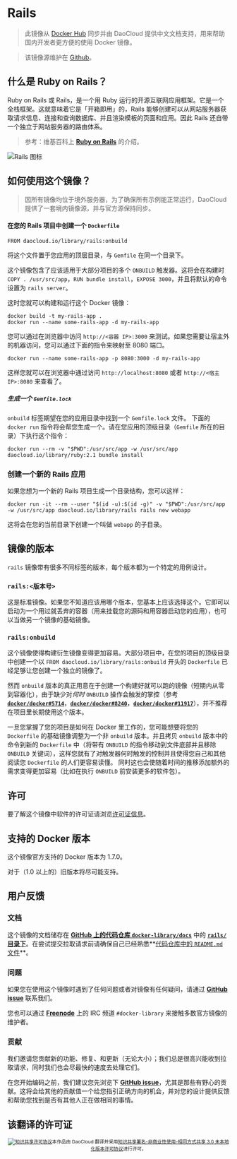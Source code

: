 # Rails

> 此镜像从 [Docker Hub](https://registry.hub.docker.com/_/nginx/) 同步并由 DaoCloud 提供中文文档支持，用来帮助国内开发者更方便的使用 Docker 镜像。

> 该镜像源维护在 [Github](https://github.com/docker-library/official-images/blob/master/library/nginx)。

## 什么是 Ruby on Rails？

Ruby on Rails 或 Rails，是一个用 Ruby 运行的开源互联网应用框架。它是一个全栈框架。这就意味着它是「开箱即用」的，Rails 能够创建可以从网站服务器获取请求信息、连接和查询数据库、并且渲染模板的页面和应用。因此 Rails 还自带一个独立于网站服务器的路由体系。

> 参考：维基百科上 **[Ruby on Rails](https://en.wikipedia.org/wiki/Ruby_on_Rails)** 的介绍。

![Rails 图标](https://raw.githubusercontent.com/docker-library/docs/master/rails/logo.png)

## 如何使用这个镜像？
> 因所有镜像均位于境外服务器，为了确保所有示例能正常运行，DaoCloud 提供了一套境内镜像源，并与官方源保持同步。

#### 在您的 Rails 项目中创建一个 `Dockerfile`

```
FROM daocloud.io/library/rails:onbuild
```

将这个文件置于您应用的顶层目录，与 `Gemfile` 在同一个目录下。

这个镜像包含了应该适用于大部分项目的多个 `ONBUILD` 触发器。这将会在构建时 `COPY . /usr/src/app`，`RUN bundle install`，`EXPOSE 3000`，并且将默认的命令设置为 `rails server`。

这时您就可以构建和运行这个 Docker 镜像：

```
docker build -t my-rails-app .
docker run --name some-rails-app -d my-rails-app
```

您可以通过在浏览器中访问 `http://<容器 IP>:3000` 来测试。如果您需要让宿主外的机器访问，您可以通过下面的指令来映射至 8080 端口。

```
docker run --name some-rails-app -p 8080:3000 -d my-rails-app
```

这样您就可以在浏览器中通过访问 `http://localhost:8080` 或者 `http://<宿主 IP>:8080` 来查看了。

##### 生成一个 `Gemfile.lock`

`onbuild` 标签期望在您的应用目录中找到一个 `Gemfile.lock` 文件。 下面的 `docker run` 指令将会帮您生成一个。请在您应用的顶级目录（`Gemfile` 所在的目录）下执行这个指令：

```
docker run --rm -v "$PWD":/usr/src/app -w /usr/src/app daocloud.io/library/ruby:2.1 bundle install
```

### 创建一个新的 Rails 应用

如果您想为一个新的 Rails 项目生成一个目录结构，您可以这样：

```
docker run -it --rm --user "$(id -u):$(id -g)" -v "$PWD":/usr/src/app -w /usr/src/app daocloud.io/library/rails rails new webapp
```

这将会在您的当前目录下创建一个叫做 `webapp` 的子目录。

## 镜像的版本

`rails` 镜像带有很多不同标签的版本，每个版本都为一个特定的用例设计。

### `rails:<版本号>`

这是标准镜像。如果您不知道应该用哪个版本，您基本上应该选择这个。它即可以启动为一个用过就丢弃的容器（用来挂载您的源码和用容器启动您的应用），也可以当做另一个镜像的基础镜像。

### `rails:onbuild`

这个镜像使得构建衍生镜像变得更加容易。大部分项目中，在您的项目的顶级目录中创建一个以 `FROM daocloud.io/library/rails:onbuild` 开头的 `Dockerfile` 已经足够让您创建一个独立的镜像了。

然而 `onbuild` 版本的真正用意在于创建一个构建好就可以跑的镜像（短期内从零到容器化），由于缺少对*何时* `ONBUILD` 操作会触发的掌控（参考 **[`docker/docker#5714`](https://github.com/docker/docker/issues/5714)**，**[`docker/docker#8240`](https://github.com/docker/docker/issues/8240)**，**[`docker/docker#11917`](https://github.com/docker/docker/issues/11917)**），并不推荐在项目里长期使用这个版本。

一旦您掌握了您的项目是如何在 Docker 里工作的，您可能想要将您的 `Dockerfile` 的基础镜像调整为一个非 `onbuild` 版本。并且拷贝 `onbuild` 版本中的命令到新的 `Dockerfile` 中（将带有 `ONBUILD` 的指令移动到文件底部并且移除 `ONBUILD` 关键词），这样您就有了对触发器何时触发的控制并且使得您自己和其他阅读您 `Dockerfile` 的人们更容易读懂。
同时这也会使随着时间的推移添加额外的需求变得更加容易（比如在执行 `ONBUILD` 前安装更多的软件包）。

## 许可

要了解这个镜像中软件的许可证请浏览[许可证信息](https://github.com/rails/rails#license)。

## 支持的 Docker 版本

这个镜像官方支持的 Docker 版本为 1.7.0。

对于（1.0 以上的）旧版本将尽可能支持。

## 用户反馈

### 文档

这个镜像的文档储存在 **[GitHub 上的代码仓库 `docker-library/docs`](https://github.com/docker-library/docs)** 中的 **[`rails/` 目录下](https://github.com/docker-library/docs/tree/master/rails)**。在尝试提交拉取请求前请确保自己已经熟悉**[代码仓库中的 `README.md` 文件](https://github.com/docker-library/docs/blob/master/README.md)**。

### 问题

如果您在使用这个镜像时遇到了任何问题或者对镜像有任何疑问，请通过 **[GitHub issue](https://github.com/docker-library/rails/issues)** 联系我们。

您也可以通过 **[Freenode](https://freenode.net)** 上的 IRC 频道 `#docker-library` 来接触多数官方镜像的维护者。

### 贡献

我们邀请您贡献新的功能、修复、和更新（无论大小）；我们总是很高兴能收到拉取请求，同时我们也会尽最快的速度去处理它们。

在您开始编码之前，我们建议您先浏览下 **[GitHub issue](https://github.com/docker-library/rails/issues)**，尤其是那些有野心的贡献。这将会给其他的贡献值一个给您指引正确方向的机会，并对您的设计提供反馈和帮助您找到是否有其他人正在做相同的事情。

## 该翻译的许可证

<span style="font-size: 75%; text-align: center; display: block;"><a rel="license" href="http://creativecommons.org/licenses/by-nc-sa/3.0/"><img alt="知识共享许可协议" style="border-width:0" src="https://i.creativecommons.org/l/by-nc-sa/3.0/88x31.png" /></a>本作品由 DaoCloud 翻译并采用<a rel="license" href="http://creativecommons.org/licenses/by-nc-sa/3.0/">知识共享署名-非商业性使用-相同方式共享 3.0 未本地化版本许可协议</a>进行许可。</span>

